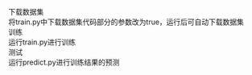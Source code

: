 下载数据集  
  将train.py中下载数据集代码部分的参数改为true，运行后可自动下载数据集  
训练  
  运行train.py进行训练  
测试  
  运行predict.py进行训练结果的预测  
